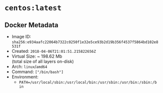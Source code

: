 # `centos:latest`

## Docker Metadata

- Image ID: `sha256:e934aafc22064b7322c0250f1e32e5ce93b2d19b356f4537f5864bd102e8531f`
- Created: `2018-04-06T21:01:51.215822656Z`
- Virtual Size: ~ 198.62 Mb  
  (total size of all layers on-disk)
- Arch: `linux`/`amd64`
- Command: `["/bin/bash"]`
- Environment:
  - `PATH=/usr/local/sbin:/usr/local/bin:/usr/sbin:/usr/bin:/sbin:/bin`
